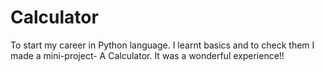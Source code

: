 # Calculator
To start my career in Python language. I learnt basics and to check them I made a mini-project- A Calculator. It was a wonderful experience!!
